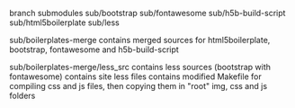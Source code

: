 branch submodules
	sub/bootstrap
	sub/fontawesome
	sub/h5b-build-script
	sub/html5boilerplate
	sub/less

sub/boilerplates-merge
	contains merged sources for html5boilerplate, bootstrap, fontawesome and h5b-build-script

sub/boilerplates-merge/less_src
	contains less sources (bootstrap with fontawesome)
	contains site less files
 	contains modified Makefile for compiling css and js files, then copying them in "root" img, css and js folders
